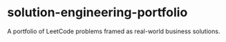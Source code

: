 # solution-engineering-portfolio
A portfolio of LeetCode problems framed as real-world business solutions.
